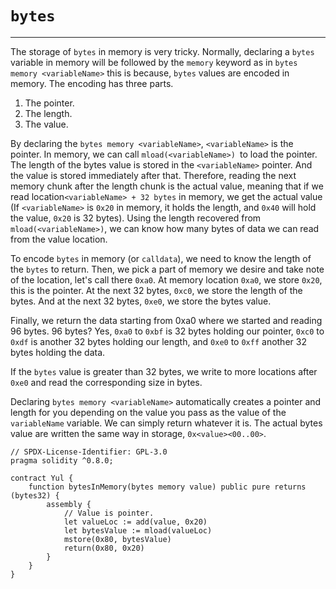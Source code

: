 # `bytes`

---

The storage of `bytes` in memory is very tricky. Normally, declaring a `bytes` variable in memory will be followed by the `memory` keyword as in `bytes memory <variableName>` this is because, `bytes` values are encoded in memory. The encoding has three parts.

1. The pointer.
2. The length.
3. The value.

By declaring the `bytes memory <variableName>`, `<variableName>` is the pointer. In memory, we can call `mload(<variableName>) `to load the pointer. The length of the bytes value is stored in the `<variableName>` pointer. And the value is stored immediately after that. Therefore, reading the next memory chunk after the length chunk is the actual value, meaning that if we read location`<variableName> + 32 bytes` in memory, we get the actual value (If `<variableName>` is `0x20` in memory, it holds the length, and `0x40` will hold the value, `0x20` is 32 bytes). Using the length recovered from `mload(<variableName>)`, we can know how many bytes of data we can read from the value location.

To encode `bytes` in memory (or `calldata`), we need to know the length of the `bytes` to return. Then, we pick a part of memory we desire and take note of the location, let's call there `0xa0`. At memory location `0xa0`, we store `0x20`, this is the pointer. At the next 32 bytes, `0xc0`, we store the length of the bytes. And at the next 32 bytes, `0xe0`, we store the bytes value.

Finally, we return the data starting from 0xa0 where we started and reading 96 bytes. 96 bytes? Yes, `0xa0` to `0xbf` is 32 bytes holding our pointer, `0xc0` to `0xdf` is another 32 bytes holding our length, and `0xe0` to `0xff` another 32 bytes holding the data.

If the `bytes` value is greater than 32 bytes, we write to more locations after `0xe0` and read the corresponding size in bytes.

Declaring `bytes memory <variableName>` automatically creates a pointer and length for you depending on the value you pass as the value of the `variableName` variable. We can simply return whatever it is. The actual bytes value are written the same way in storage, `0x<value><00..00>`.

```solidity
// SPDX-License-Identifier: GPL-3.0
pragma solidity ^0.8.0;

contract Yul {
    function bytesInMemory(bytes memory value) public pure returns (bytes32) {
        assembly {
            // Value is pointer.
            let valueLoc := add(value, 0x20)
            let bytesValue := mload(valueLoc)
            mstore(0x80, bytesValue)
            return(0x80, 0x20)
        }
    }
}
```